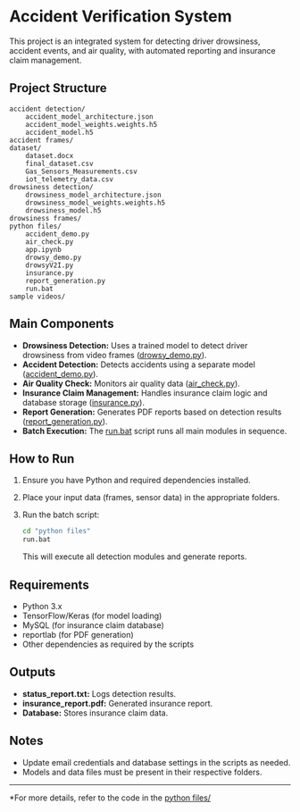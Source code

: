 # Accident Verification System

This project is an integrated system for detecting driver drowsiness, accident events, and air quality, with automated reporting and insurance claim management.

## Project Structure

```
accident detection/
    accident_model_architecture.json
    accident_model_weights.weights.h5
    accident_model.h5
accident frames/
dataset/
    dataset.docx
    final_dataset.csv
    Gas_Sensors_Measurements.csv
    iot_telemetry_data.csv
drowsiness detection/
    drowsiness_model_architecture.json
    drowsiness_model_weights.weights.h5
    drowsiness_model.h5
drowsiness frames/
python files/
    accident_demo.py
    air_check.py
    app.ipynb
    drowsy_demo.py
    drowsyV2I.py
    insurance.py
    report_generation.py
    run.bat
sample videos/
```

## Main Components

- **Drowsiness Detection:** Uses a trained model to detect driver drowsiness from video frames ([drowsy_demo.py](python%20files/drowsy_demo.py)).
- **Accident Detection:** Detects accidents using a separate model ([accident_demo.py](python%20files/accident_demo.py)).
- **Air Quality Check:** Monitors air quality data ([air_check.py](python%20files/air_check.py)).
- **Insurance Claim Management:** Handles insurance claim logic and database storage ([insurance.py](python%20files/insurance.py)).
- **Report Generation:** Generates PDF reports based on detection results ([report_generation.py](python%20files/report_generation.py)).
- **Batch Execution:** The [run.bat](python%20files/run.bat) script runs all main modules in sequence.

## How to Run

1. Ensure you have Python and required dependencies installed.
2. Place your input data (frames, sensor data) in the appropriate folders.
3. Run the batch script:

    ```sh
    cd "python files"
    run.bat
    ```

   This will execute all detection modules and generate reports.

## Requirements

- Python 3.x
- TensorFlow/Keras (for model loading)
- MySQL (for insurance claim database)
- reportlab (for PDF generation)
- Other dependencies as required by the scripts

## Outputs

- **status_report.txt:** Logs detection results.
- **insurance_report.pdf:** Generated insurance report.
- **Database:** Stores insurance claim data.

## Notes

- Update email credentials and database settings in the scripts as needed.
- Models and data files must be present in their respective folders.

---

*For more details, refer to the code in the [python files/](python%20files/)
